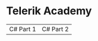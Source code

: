 <html>
  <h1>Telerik Academy</h1>
  <table>
    <tr>
      <td>C# Part 1</td>
      <td>C# Part 2</td>
    </tr>
  </table>
</html>
